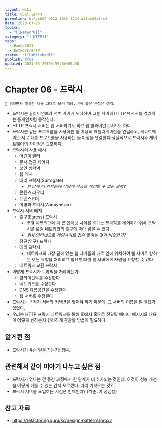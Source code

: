 ```yaml
---
layout: wiki
title: 06장. 프락시
permalink: b1fec897-d012-3803-4224-a1fac06a14c4
date: 2023-03-26
topics:
  - "[[Network]]"
category: "[[HTTP]]"
tags:
  - Book/2023
  - Network/HTTP
status: "[[Published]]"
publish: true
updated: 2024-05-20T00:59:50+09:00
---
```


# Chapter 06 - 프락시

```
📌 읽으면서 밑줄친 내용 그대로 옮겨 적음. *이 붙은 문장은 생각.
```

- 프락시는 클라이언트와 서버 사이에 위치하여 그들 사이의 HTTP 메시지를 정리하는 중개인처럼 동작한다.
- HTTP 프락시 서버는 웹 서버이기도 하고 웹 클라이언트이기도 하다.
- 프락시는 같은 프로토콜을 사용하는 둘 이상의 애플리케이션을 연결하고, 게이트웨이는 서로 다른 프로토콜을 사용하는 둘 이상을 연결한다.실질적으로 프락시와 게이트웨이의 차이점은 모호하다.
- 프락시의 사용 예시
	- 어린이 필터
	- 문서 접근 제어자
	- 보안 방화벽
	- 웹 캐시
	- 대리 프락시(Surrogate)
		- *한 단계 더 거치는데 어떻게 성능을 개선할 수 있는 걸까?*
	- 콘텐츠 라우터
	- 트랜스코더
	- 익명화 프락시(Annoymizer)
- 프락시 서버 배치
	- 출구(Egress) 프락시
		- 로컬 네트워크와 더 큰 인터넷 사이를 오가는 트래픽을 제어하기 위해 프락시를 로컬 네트워크의 출구에 박아 넣을 수 있다.
		- *회사 인터넷으로 게임사이트 접속 못하는 것과 비슷한가?*
	- 접근(입구) 프락시
	- 대리 프락시
		- 네트워크의 가장 끝에 있는 웹 서버들의 바로 앞에 위치하여 웹 서버로 향하는 모든 요청을 처리하고 필요할 때만 웹 서버에게 자원을 요청할 수 있다.
	- 네트워크 교환 프락시
- 어떻게 프락시가 트래픽을 처리하는가
	- 클라이언트를 수정한다
	- 네트워크를 수정한다
	- DNS 이름공간을 수정한다
	- 웹 서버를 수정한다
- 프락시는 목적지 서버와 커넥션을 맺어야 하기 때문에, 그 서버의 이름을 알 필요가 있었다.
- 우리는 HTTP 프락시 네트워크를 통해 홉에서 홉으로 전달될 때마다 메시지의 내용이 어떻게 변하는지 편리하게 관찰할 방법이 필요하다.

## 알게된 점

- 프락시가 무슨 일을 하는지: 잡부..

## 관련해서 같이 이야기 나누고 싶은 점

- 프락시가 있다는 건 통신 과정에서 한 단계가 더 추가되는 것인데, 이것이 성능 개선을 어떻게 이룰 수 있는 건지 모르겠다. 미리 가져오는 것?
- 프락시 서버를 도입하는 시점은 언제인지? (기준..이 궁금함)

## 참고 자료

- https://refactoring.guru/ko/design-patterns/proxy